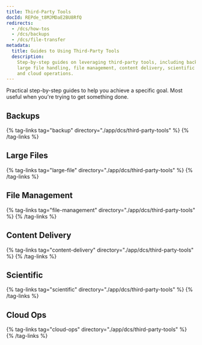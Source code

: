 ```yaml
---
title: Third-Party Tools
docId: REPde_t8MJMDaE2BU8RfQ
redirects:
  - /dcs/how-tos
  - /dcs/backups
  - /dcs/file-transfer
metadata:
  title: Guides to Using Third-Party Tools
  description:
    Step-by-step guides on leveraging third-party tools, including backups,
    large file handling, file management, content delivery, scientific applications,
    and cloud operations.
---
```


Practical step-by-step guides to help you achieve a specific goal. Most useful when you're trying to get something done.

## Backups

{% tag-links tag="backup" directory="./app/dcs/third-party-tools" %}
{% /tag-links %}

## Large Files

{% tag-links tag="large-file" directory="./app/dcs/third-party-tools" %}
{% /tag-links %}

## File Management

{% tag-links tag="file-management" directory="./app/dcs/third-party-tools" %}
{% /tag-links %}

## Content Delivery

{% tag-links tag="content-delivery" directory="./app/dcs/third-party-tools" %}
{% /tag-links %}

## Scientific

{% tag-links tag="scientific" directory="./app/dcs/third-party-tools" %}
{% /tag-links %}

## Cloud Ops

{% tag-links tag="cloud-ops" directory="./app/dcs/third-party-tools" %}
{% /tag-links %}
